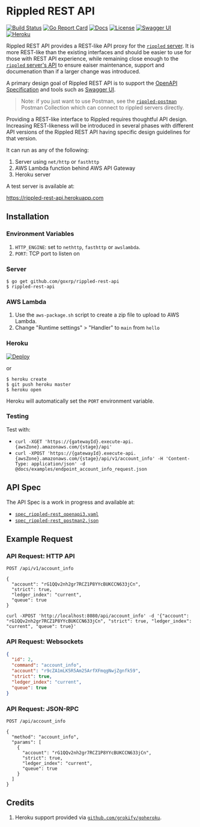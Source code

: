 # Rippled REST API

[![Build Status][build-status-svg]][build-status-url]
[![Go Report Card][goreport-svg]][goreport-url]
[![Docs][docs-godoc-svg]][docs-godoc-url]
[![License][license-svg]][license-url]
[![Swagger UI][swaggerui-svg]][swaggerui-url]
[![Heroku][heroku-svg]][heroku-url]

Rippled REST API provides a REST-like API proxy for the [`rippled` server](https://github.com/ripple/rippled). It is more REST-like than the existing interfaces and should be easier to use for those with REST API experience, while remaining close enough to the [`rippled` server's API](https://xrpl.org/rippled-api.html) to ensure eaiser maintenance, support and documenation than if a larger change was introduced.

A primary design goal of Rippled REST API is to support the [OpenAPI Specification](spec_rippled-rest_openapi3.yaml) and tools such as [Swagger UI](https://goxrp.github.io/rippled-rest-api/api-explorer/).

> Note: if you just want to use Postman, see the [`rippled-postman`](https://github.com/goxrp/rippled-postman) Postman Collection which can connect to rippled servers directly.

Providing a REST-like interface to Rippled requires thoughtful API design. Increasing REST-likeness will be introduced in several phases with different API versions of the Rippled REST API having specific design guidelines for that version.

It can run as any of the following:

1. Server using `net/http` or `fasthttp`
2. AWS Lambda function behind AWS API Gateway
3. Heroku server

A test server is available at:

https://rippled-rest-api.herokuapp.com 

## Installation

### Environment Variables

1. `HTTP_ENGINE`: set to `nethttp`, `fasthttp` or `awslambda`.
2. `PORT`: TCP port to listen on

### Server

```
$ go get github.com/goxrp/rippled-rest-api
$ rippled-rest-api
```

### AWS Lambda

1. Use the `aws-package.sh` script to create a zip file to upload to AWS Lambda.
1. Change "Runtime settings"  > "Handler" to `main` from `hello`

### Heroku

[![Deploy](https://www.herokucdn.com/deploy/button.svg)](https://heroku.com/deploy)

or

```
$ heroku create
$ git push heroku master
$ heroku open
```

Heroku will automatically set the `PORT` environment variable.

### Testing

Test with:

* `curl -XGET 'https://{gatewayId}.execute-api.{awsZone}.amazonaws.com/{stage}/api'`
* `curl -XPOST 'https://{gatewayId}.execute-api.{awsZone}.amazonaws.com/{stage}/api/v1/account_info' -H 'Content-Type: application/json' -d @docs/examples/endpoint_account_info_request.json`

## API Spec

The API Spec is a work in progress and available at:

* [`spec_rippled-rest_openapi3.yaml`](spec_rippled-rest_openapi3.yaml)
* [`spec_rippled-rest_postman2.json`](spec_rippled-rest_postman2.json)

## Example Request

### API Request: HTTP API

```
POST /api/v1/account_info

{
  "account": "rG1QQv2nh2gr7RCZ1P8YYcBUKCCN633jCn",
  "strict": true,
  "ledger_index": "current",
  "queue": true
}
```

```
curl -XPOST 'http://localhost:8080/api/account_info' -d '{"account": "rG1QQv2nh2gr7RCZ1P8YYcBUKCCN633jCn", "strict": true, "ledger_index": "current", "queue": true}'
```

### API Request: Websockets

```json
{
  "id": 2,
  "command": "account_info",
  "account": "r9cZA1mLK5R5Am25ArfXFmqgNwjZgnfk59",
  "strict": true,
  "ledger_index": "current",
  "queue": true
}
```

### API Request: JSON-RPC

```
POST /api/account_info

{
  "method": "account_info",
  "params": [
    {
      "account": "rG1QQv2nh2gr7RCZ1P8YYcBUKCCN633jCn",
      "strict": true,
      "ledger_index": "current",
      "queue": true
    }
  ]
}
```

## Credits

1. Heroku support provided via [`github.com/grokify/goheroku`](https://github.com/grokify/goheroku).

 [build-status-svg]: https://github.com/goxrp/rippled-rest-api/workflows/test/badge.svg
 [build-status-url]: https://github.com/goxrp/rippled-rest-api/actions
 [goreport-svg]: https://goreportcard.com/badge/github.com/goxrp/rippled-rest-api
 [goreport-url]: https://goreportcard.com/report/github.com/goxrp/rippled-rest-api
 [docs-godoc-svg]: https://pkg.go.dev/badge/github.com/goxrp/rippled-rest-api
 [docs-godoc-url]: https://pkg.go.dev/github.com/goxrp/rippled-rest-api
 [license-svg]: https://img.shields.io/badge/license-MIT-blue.svg
 [license-url]: https://github.com/goxrp/rippled-rest-api/blob/master/LICENSE
 [heroku-svg]: https://img.shields.io/badge/%E2%86%91_deploy-Heroku-7056bf.svg?style=flat
 [heroku-url]: https://heroku.com/deploy
 [swaggerui-svg]: https://shields.io/badge/Swagger%20UI-OpenAPI%203-blue?logo=swagger
 [swaggerui-url]: https://goxrp.github.io/rippled-rest-api/api-explorer/